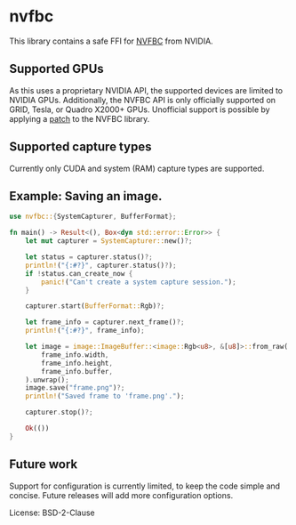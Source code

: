 # nvfbc

This library contains a safe FFI for [NVFBC](https://developer.nvidia.com/capture-sdk) from NVIDIA.

## Supported GPUs
As this uses a proprietary NVIDIA API, the supported devices are limited to NVIDIA GPUs.
Additionally, the NVFBC API is only officially supported on GRID, Tesla, or Quadro X2000+ GPUs.
Unofficial support is possible by applying a [patch](https://github.com/illnyang/nvlax/) to the NVFBC library.

## Supported capture types
Currently only CUDA and system (RAM) capture types are supported.

## Example: Saving an image.
```rust
use nvfbc::{SystemCapturer, BufferFormat};

fn main() -> Result<(), Box<dyn std::error::Error>> {
    let mut capturer = SystemCapturer::new()?;

    let status = capturer.status()?;
    println!("{:#?}", capturer.status()?);
    if !status.can_create_now {
        panic!("Can't create a system capture session.");
    }

    capturer.start(BufferFormat::Rgb)?;

    let frame_info = capturer.next_frame()?;
    println!("{:#?}", frame_info);

    let image = image::ImageBuffer::<image::Rgb<u8>, &[u8]>::from_raw(
        frame_info.width,
        frame_info.height,
        frame_info.buffer,
    ).unwrap();
    image.save("frame.png")?;
    println!("Saved frame to 'frame.png'.");

    capturer.stop()?;

    Ok(())
}
```

## Future work
Support for configuration is currently limited, to keep the code simple and concise.
Future releases will add more configuration options.

License: BSD-2-Clause
